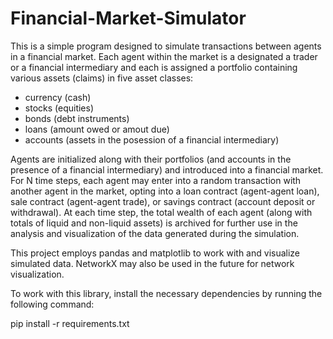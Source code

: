 # Financial-Market-Simulator

This is a simple program designed to simulate transactions between agents in a financial market. Each agent within the market is a designated a trader or a financial intermediary and each is assigned a portfolio containing various assets (claims) in five asset classes: 
* currency (cash) 
* stocks (equities)
* bonds (debt instruments)
* loans (amount owed or amout due)
* accounts (assets in the posession of a financial intermediary)

Agents are initialized along with their portfolios (and accounts in the presence of a financial intermediary) and introduced into a financial market. For N time steps, each agent may enter into a random transaction with another agent in the market, opting into a loan contract (agent-agent loan), sale contract (agent-agent trade), or savings contract (account deposit or withdrawal). At each time step, the total wealth of each agent (along with totals of liquid and non-liquid assets) is archived for further use in the analysis and visualization of the data generated during the simulation.

This project employs pandas and matplotlib to work with and visualize simulated data. NetworkX may also be used in the future for network visualization.

To work with this library, install the necessary dependencies by running the following command:

pip install -r requirements.txt
